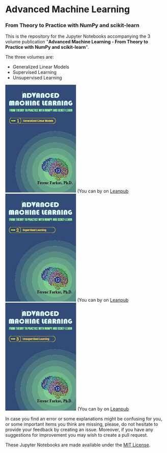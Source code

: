 # Advanced Machine Learning
### From Theory to Practice with NumPy and scikit-learn

This is the repository for the Jupyter Notebooks accompanying the 3 volume publication "**Advanced Machine Learning - From Theory to Practice with NumPy and scikit-learn**".

The three volumes are:
- Generalized Linear Models
- Supervised Learning
- Unsupervised Learning

![Volume 1](images/AML1-Cover.PNG) (You can by on [Leanpub](https://leanpub.com/AML1)
![Volume 2](images/AML2-Cover.PNG) (You can by on [Leanpub](https://leanpub.com/AML2)
![Volume 3](images/AML3-Cover.PNG) (You can by on [Leanpub](https://leanpub.com/AML3)

In case you find an error or some explanations might be confusing for you, or some important items you think are missing, please, do not hesitate to provide your feedback by creating an issue. Moreover, if you have any suggestions for improvement you may wish to create a pull request.

These Jupyter Notebooks are made available under the [MIT License](https://opensource.org/licenses/MIT).
